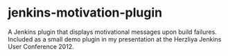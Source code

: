 jenkins-motivation-plugin
=========================

A Jenkins plugin that displays motivational messages upon build failures.
Included as a small demo plugin in my presentation at the Herzliya Jenkins User Conference 2012.